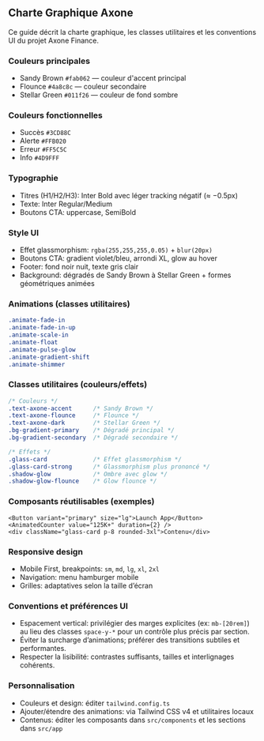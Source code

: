 ## Charte Graphique Axone

Ce guide décrit la charte graphique, les classes utilitaires et les conventions UI du projet Axone Finance.

### Couleurs principales

- Sandy Brown `#fab062` — couleur d'accent principal
- Flounce `#4a8c8c` — couleur secondaire
- Stellar Green `#011f26` — couleur de fond sombre

### Couleurs fonctionnelles

- Succès `#3CD88C`
- Alerte `#FFB020`
- Erreur `#FF5C5C`
- Info `#4D9FFF`

### Typographie

- Titres (H1/H2/H3): Inter Bold avec léger tracking négatif (≈ −0.5px)
- Texte: Inter Regular/Medium
- Boutons CTA: uppercase, SemiBold

### Style UI

- Effet glassmorphism: `rgba(255,255,255,0.05)` + `blur(20px)`
- Boutons CTA: gradient violet/bleu, arrondi XL, glow au hover
- Footer: fond noir nuit, texte gris clair
- Background: dégradés de Sandy Brown à Stellar Green + formes géométriques animées

### Animations (classes utilitaires)

```css
.animate-fade-in
.animate-fade-in-up
.animate-scale-in
.animate-float
.animate-pulse-glow
.animate-gradient-shift
.animate-shimmer
```

### Classes utilitaires (couleurs/effets)

```css
/* Couleurs */
.text-axone-accent      /* Sandy Brown */
.text-axone-flounce     /* Flounce */
.text-axone-dark        /* Stellar Green */
.bg-gradient-primary    /* Dégradé principal */
.bg-gradient-secondary  /* Dégradé secondaire */

/* Effets */
.glass-card             /* Effet glassmorphism */
.glass-card-strong      /* Glassmorphism plus prononcé */
.shadow-glow            /* Ombre avec glow */
.shadow-glow-flounce    /* Glow flounce */
```

### Composants réutilisables (exemples)

```tsx
<Button variant="primary" size="lg">Launch App</Button>
<AnimatedCounter value="125K+" duration={2} />
<div className="glass-card p-8 rounded-3xl">Contenu</div>
```

### Responsive design

- Mobile First, breakpoints: `sm`, `md`, `lg`, `xl`, `2xl`
- Navigation: menu hamburger mobile
- Grilles: adaptatives selon la taille d’écran

### Conventions et préférences UI

- Espacement vertical: privilégier des marges explicites (ex: `mb-[20rem]`) au lieu des classes `space-y-*` pour un contrôle plus précis par section.
- Éviter la surcharge d’animations; préférer des transitions subtiles et performantes.
- Respecter la lisibilité: contrastes suffisants, tailles et interlignages cohérents.

### Personnalisation

- Couleurs et design: éditer `tailwind.config.ts`
- Ajouter/étendre des animations: via Tailwind CSS v4 et utilitaires locaux
- Contenus: éditer les composants dans `src/components` et les sections dans `src/app`


